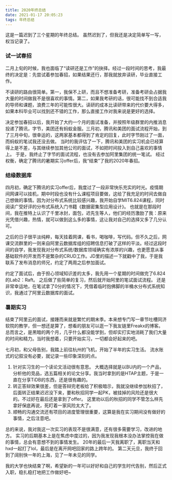 ```yaml
---
title: 2020年终总结
date: 2021-01-17 20:05:23
tags: 年终总结
---
```


这是一篇迟到了三个星期的年终总结。 虽然迟到了，但我还是决定简单写一写，权当记录了。

<!--more-->

### 试一试春招

二月上旬的时候，我也面临了“读研还是工作”的抉择。经过一段时间的思考，我最终的决定是：先尝试着参加春招，如果结果还行，那我就放弃读研，毕业直接工作。

不读研的路由很简单。第一，我保不上研，而且不想准备考研，准备考研会占据我大量的时间做我不是很喜欢的事情。第二，如果我考研的话，很可能找不到合适我的导师和课题，浪费三年的可能性很大。读研的成本比读研带来的代价要大得多，如果本科毕业可以找到还不错的工作，那么直接工作对我来说是更好的选择。

决定参加春招以后，我开始了大约一个月的面试准备，并按照年级群里的内推消息投递了腾讯，字节，美团还有蚂蚁金服。三月初，腾讯和美团的面试流程开始，到了三月中旬，很幸运的，这两家基本都得到了肯定的回复，此时字节刚过了一面，而蚂蚁的笔试我还没去做。 当时的我评估了一下，腾讯和美团的实习机会已经算得上是不差，与其继续参加其他公司的面试，不如把时间投入到自己喜欢的事情上。 于是，我终止了字节的面试流程，也没有去参加阿里集团的统一笔试。 经过权衡，确定了腾讯的暑期实习offer后，我“结束”了我的2020年春招。

### 结缘数据库

四月初，确定下腾讯的实习offer后，我度过了一段非常快乐充实的时光。疫情期间网课可以挂机，期中时段也没有什么课程项目要做，这给了我充足的时间去做自己想做的事情。因为对分布式系统比较感兴趣，我开始自学MIT6.824课程，同时阅读广受好评的分布式系统入门书籍《数据密集型应用设计》。 也就是在那段时间，我在推特上认识了千里冰封，面包，迟先生等人，他们的经历激励了我：原来光凭借兴趣，热情，就可以做到这么多的事情，这让我对自己的选择又多了几分认可。

之后的日子很平淡纯粹，每天挂着网课，看书，喝咖啡，写代码。但不久之后，网课交流群里的一则来自阿里云数据库组的招聘信息打破了这样的平淡。经过这段时间的自学，我发现我对分布式系统/数据库领域确实有浓厚的兴趣，也更愿意从事基础软件的开发而不是繁杂的CRUD工作。JD里的描述一下就戳中了我，于是我联系了发布消息的师兄，约定了两周之后参加面试。

约定了面试后，由于担心领域知识差的太多，我先用一个星期的时间做完了6.824的Lab2：Raft。 之后做了些简单的复习，然后就开始阿里的笔试面试流程。 还是非常幸运地，在笔试拿了0分的情况下，凭借着临时抱佛脚的半桶水分布式系统知识，我通过了阿里云数据库的面试。

### 暑期实习

结束了阿里云的面试，接踵而来就是繁忙的期末季。本来想专门写一章节吐槽同济软院的教学，但一想还是算了，想看的朋友可以逛一下我友链里Freakx的博客。总而言之，是黑暗的两个月，几乎什么都没能学到，但却实打实地消耗了我们大量的时间和精力。当时我想着，只要开始实习，一切都会好起来的吧。

七月初，和父母告别，我踏上前往杭州的飞机，开始了半年的实习生活。 流水账式的记叙没有必要，就记录一些印象深刻的点。

1. 针对实习生的一个读论文活动很有意思。 大概选择就是以BU内的一个产品，分析他的竞品，选五篇相关的论文分享。我当时拿到的是HTAP主题，于是一直在分享TiDB的东西，还是很有趣的。 
2. 转正答辩效果很差，但是答辩完老板给了积极暗示，我就没继续参加秋招了，后面转正结果迟迟没下来，要和秋招同学一起PK，被挂掉的风险还是很大的。不过好在最后还是拿到了offer。 这里劝以后的秋招的同学不管怎么样先拿好保底再说，死盯着一家风险太大了。
3. 顺畅的沟通交流还有项目的进度管理很重要，这算是我在实习期间没有做好的事情，之后注意吧。

总的来说，我对我这一次实习的表现不是很满意，还有很多需要学习，改进的地方。 实习的后期基本上是在焦虑中度过的，因为我发现我根本没办法掌控我在做的事情，总会有意想不到的事情发生。 20年的最后一天我离职了，离职当天和hxd一起打了lol，最后是在离开网吧回家的路上跨年的。 第二天元旦，我终于回到了阔别快一年的上海，见了一年未见的同学。

我的大学也快结束了啊，希望新的一年可以好好和自己的学生时代告别，然后正式入职，稳扎稳打地把工作做好吧~